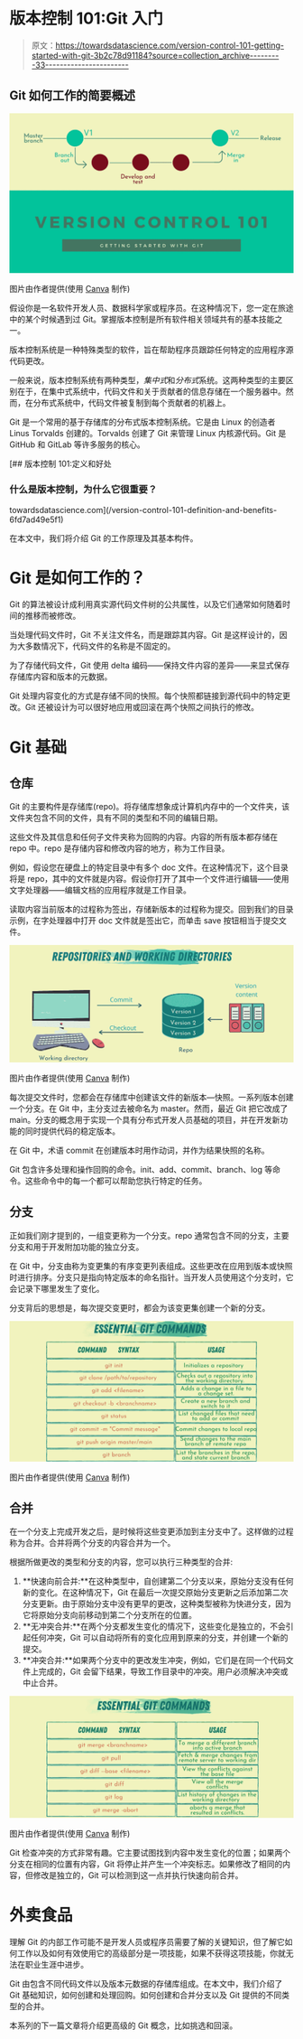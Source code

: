 # 版本控制 101:Git 入门

> 原文：<https://towardsdatascience.com/version-control-101-getting-started-with-git-3b2c78d91184?source=collection_archive---------33----------------------->

## Git 如何工作的简要概述

![](img/4b02ab5f29779a8c684e1385a13172d6.png)

图片由作者提供(使用 [Canva](https://www.canva.com/) 制作)

假设你是一名软件开发人员、数据科学家或程序员。在这种情况下，您一定在旅途中的某个时候遇到过 Git。掌握版本控制是所有软件相关领域共有的基本技能之一。

版本控制系统是一种特殊类型的软件，旨在帮助程序员跟踪任何特定的应用程序源代码更改。

一般来说，版本控制系统有两种类型，*集中式*和*分布式*系统。这两种类型的主要区别在于，在集中式系统中，代码文件和关于贡献者的信息存储在一个服务器中。然而，在分布式系统中，代码文件被复制到每个贡献者的机器上。

Git 是一个常用的基于存储库的分布式版本控制系统。它是由 Linux 的创造者 Linus Torvalds 创建的。Torvalds 创建了 Git 来管理 Linux 内核源代码。Git 是 GitHub 和 GitLab 等许多服务的核心。

[](/version-control-101-definition-and-benefits-6fd7ad49e5f1) [## 版本控制 101:定义和好处

### 什么是版本控制，为什么它很重要？

towardsdatascience.com](/version-control-101-definition-and-benefits-6fd7ad49e5f1) 

在本文中，我们将介绍 Git 的工作原理及其基本构件。

# Git 是如何工作的？

Git 的算法被设计成利用真实源代码文件树的公共属性，以及它们通常如何随着时间的推移而被修改。

当处理代码文件时，Git 不关注文件名，而是跟踪其内容。Git 是这样设计的，因为大多数情况下，代码文件的名称是不固定的。

为了存储代码文件，Git 使用 delta 编码——保持文件内容的差异——来显式保存存储库内容和版本的元数据。

Git 处理内容变化的方式是存储不同的快照。每个快照都链接到源代码中的特定更改。Git 还被设计为可以很好地应用或回滚在两个快照之间执行的修改。

# Git 基础

## 仓库

Git 的主要构件是存储库(repo)。将存储库想象成计算机内存中的一个文件夹，该文件夹包含不同的文件，具有不同的类型和不同的编辑日期。

这些文件及其信息和任何子文件夹称为回购的内容。内容的所有版本都存储在 repo 中。repo 是存储内容和修改内容的地方，称为工作目录。

例如，假设您在硬盘上的特定目录中有多个 doc 文件。在这种情况下，这个目录将是 repo，其中的文件就是内容。假设你打开了其中一个文件进行编辑——使用文字处理器——编辑文档的应用程序就是工作目录。

读取内容当前版本的过程称为签出，存储新版本的过程称为提交。回到我们的目录示例，在字处理器中打开 doc 文件就是签出它，而单击 save 按钮相当于提交文件。

![](img/1d58a3c3bc3cea8c3d71301636a236ab.png)

图片由作者提供(使用 [Canva](https://www.canva.com/) 制作)

每次提交文件时，您都会在存储库中创建该文件的新版本—快照。一系列版本创建一个分支。在 Git 中，主分支过去被命名为 master。然而，最近 Git 把它改成了 main。分支的概念用于实现一个具有分布式开发人员基础的项目，并在开发新功能的同时提供代码的稳定版本。

在 Git 中，术语 commit 在创建版本时用作动词，并作为结果快照的名称。

Git 包含许多处理和操作回购的命令。init、add、commit、branch、log 等命令。这些命令中的每一个都可以帮助您执行特定的任务。

## 分支

正如我们刚才提到的，一组变更称为一个分支。repo 通常包含不同的分支，主要分支和用于开发附加功能的独立分支。

在 Git 中，分支由称为变更集的有序变更列表组成。这些更改在应用到版本或快照时进行排序。分支只是指向特定版本的命名指针。当开发人员使用这个分支时，它会记录下哪里发生了变化。

分支背后的思想是，每次提交变更时，都会为该变更集创建一个新的分支。

![](img/cbb6811c3af87ff3952ff534417dedbd.png)

图片由作者提供(使用 [Canva](https://www.canva.com/) 制作)

## 合并

在一个分支上完成开发之后，是时候将这些变更添加到主分支中了。这样做的过程称为合并。合并将两个分支的内容合并为一个。

根据所做更改的类型和分支的内容，您可以执行三种类型的合并:

1.  **快速向前合并:**在这种类型中，自创建第二个分支以来，原始分支没有任何新的变化。在这种情况下，Git 在最后一次提交原始分支更新之后添加第二次分支更新。由于原始分支中没有更早的更改，这种类型被称为快进分支，因为它将原始分支向前移动到第二个分支所在的位置。
2.  **无冲突合并:**在两个分支都发生变化的情况下，这些变化是独立的，不会引起任何冲突，Git 可以自动将所有的变化应用到原来的分支，并创建一个新的提交。
3.  **冲突合并:**如果两个分支中的更改发生冲突，例如，它们是在同一个代码文件上完成的，Git 会留下结果，导致工作目录中的冲突。用户必须解决冲突或中止合并。

![](img/9dbb4d0676794c7b93112bdbdd72f2b9.png)

图片由作者提供(使用 [Canva](https://www.canva.com/) 制作)

Git 检查冲突的方式非常有趣。它主要试图找到内容中发生变化的位置；如果两个分支在相同的位置有内容，Git 将停止并产生一个冲突标志。如果修改了相同的内容，但修改是独立的，Git 可以检测到这一点并执行快速向前合并。

# 外卖食品

理解 Git 的内部工作可能不是开发人员或程序员需要了解的关键知识，但了解它如何工作以及如何有效使用它的高级部分是一项技能，如果不获得这项技能，你就无法在职业生涯中进步。

Git 由包含不同代码文件以及版本元数据的存储库组成。在本文中，我们介绍了 Git 基础知识，如何创建和处理回购。如何创建和合并分支以及 Git 提供的不同类型的合并。

本系列的下一篇文章将介绍更高级的 Git 概念，比如挑选和回滚。